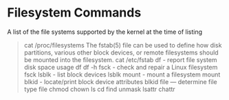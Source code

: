 # Filesystem Commands

A list of the file systems supported by the kernel at the time of listing
> cat /proc/filesystems
The fstab(5) file can be used to define how disk partitions, various other block devices, or remote filesystems should be mounted into the filesystem.
> cat /etc/fstab
df - report file system disk space usage
> df
> df -h
fsck - check and repair a Linux filesystem
> fsck
lsblk - list block devices
> lsblk
mount - mount a filesystem
> mount
blkid - locate/print block device attributes
> blkid
file — determine file type
> file
> chmod
> chown
> ls
> cd
> find
> unmask
> lsattr
> chattr
